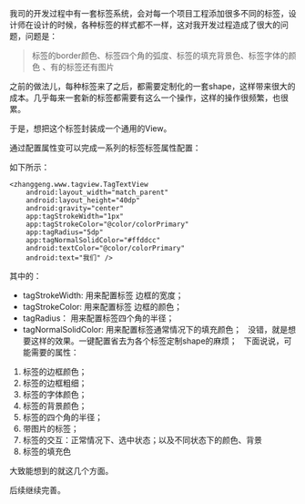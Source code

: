 我司的开发过程中有一套标签系统，会对每一个项目工程添加很多不同的标签，设计师在设计的时候，各种标签的样式都不一样，这对我开发过程造成了很大的问题，问题是：
> 标签的border颜色、标签四个角的弧度、标签的填充背景色、标签字体的颜色 、有的标签还有图片

之前的做法儿，每种标签来了之后，都需要定制化的一套shape，这样带来很大的成本。几乎每来一套新的标签都需要有这么一个操作，这样的操作很频繁，也很累。

于是，想把这个标签封装成一个通用的View。

通过配置属性变可以完成一系列的标签标签属性配置：

如下所示：

```
<zhanggeng.www.tagview.TagTextView
    android:layout_width="match_parent"
    android:layout_height="40dp"
    android:gravity="center"
    app:tagStrokeWidth="1px"
    app:tagStrokeColor="@color/colorPrimary"
    app:tagRadius="5dp"
    app:tagNormalSolidColor="#ffddcc"
    android:textColor="@color/colorPrimary"
    android:text="我们" />
```
    

其中的：

* tagStrokeWidth: 用来配置标签 边框的宽度；
* tagStrokeColor: 用来配置标签 边框的颜色；
* tagRadius： 用来配置标签四个角的半径；
* tagNormalSolidColor: 用来配置标签通常情况下的填充颜色；
 
没错，就是想要这样的效果。一键配置省去为各个标签定制shape的麻烦；
 
下面说说，可能需要的属性：
 
1.	标签的边框颜色；
2.	标签的边框粗细；
3.	标签的字体颜色；
4.	标签的背景颜色；
5.	标签的四个角的半径；
6.	带图片的标签；
7.	标签的交互：正常情况下、选中状态；以及不同状态下的颜色、背景
8.	标签的填充色
	
大致能想到的就这几个方面。

后续继续完善。


